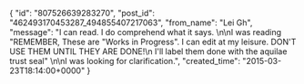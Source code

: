  {
   "id": "807526639283270",
   "post_id": "462493170453287_494855407217063",
   "from_name": "Lei Gh",
   "message": "I can read.  I do comprehend what it says.  \n\nI was reading \"REMEMBER, These are \"Works in Progress\". I can edit at my leisure. DON'T USE THEM UNTIL THEY ARE DONE!\n I'll label them done with the aquilae trust seal\" \n\nI was looking for clarification.",
   "created_time": "2015-03-23T18:14:00+0000"
 }
